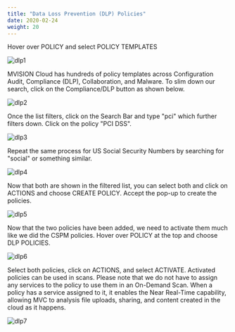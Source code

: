 ```yaml
---
title: "Data Loss Prevention (DLP) Policies"
date: 2020-02-24
weight: 20
---
```


Hover over POLICY and select POLICY TEMPLATES

![dlp1](/images/mvcscan/dlppolicy01.png?classes=border,shadow)

MVISION Cloud has hundreds of policy templates across Configuration Audit, Compliance (DLP), Collaboration, and Malware. To slim down our search, click on the Compliance/DLP button as shown below.

![dlp2](/images/mvcscan/dlppolicy02.png?classes=border,shadow)

Once the list filters, click on the Search Bar and type "pci" which further filters down. Click on the policy "PCI DSS".

![dlp3](/images/mvcscan/dlppolicy03.png?classes=border,shadow)

Repeat the same process for US Social Security Numbers by searching for "social" or something similar.

![dlp4](/images/mvcscan/dlppolicy04.png?classes=border,shadow)

Now that both are shown in the filtered list, you can select both and click on ACTIONS and choose CREATE POLICY. Accept the pop-up to create the policies.

![dlp5](/images/mvcscan/dlppolicy05.png?classes=border,shadow)

Now that the two policies have been added, we need to activate them much like we did the CSPM policies. Hover over POLICY at the top and choose DLP POLICIES.

![dlp6](/images/mvcscan/dlppolicy06.png?classes=border,shadow)

Select both policies, click on ACTIONS, and select ACTIVATE. Activated policies can be used in scans. Please note that we do not have to assign any services to the policy to use them in an On-Demand Scan. When a policy has a service assigned to it, it enables the Near Real-Time capability, allowing MVC to analysis file uploads, sharing, and content created in the cloud as it happens.

![dlp7](/images/mvcscan/dlppolicy07.png?classes=border,shadow)
